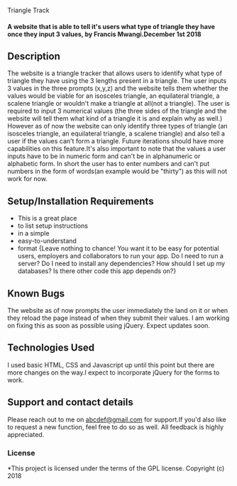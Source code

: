 Triangle Track
#### A website that is able to tell it's users what type of triangle they have once they input 3 values, by Francis Mwangi.December 1st 2018
## Description
The website is a triangle tracker that allows users to identify what type of triangle they have using the 3 lengths present in a triangle. The user inputs 3 values in the three prompts (x,y,z) and the website tells them whether the values would be viable for an isosceles triangle, an equilateral triangle, a scalene triangle or wouldn't make a triangle at all(not a triangle). The user is required to input 3 numerical values (the three sides of the triangle and the website will tell them what kind of a triangle it is and explain why as well.) However as of now the website can only identify three types of triangle (an isosceles triangle, an equilateral triangle, a scalene triangle) and also tell a user if the values can't form a triangle. Future iterations should have more capabilities on this feature.It's also important to note that the values a user inputs have to be in numeric form and can't be in alphanumeric or alphabetic form. In short the user has to enter numbers and can't put numbers in the form of words(an example would be "thirty") as this will not work for now.
## Setup/Installation Requirements
* This is a great place
* to list setup instructions
* in a simple
* easy-to-understand
* format
{Leave nothing to chance! You want it to be easy for potential users, employers and collaborators to run your app. Do I need to run a server? Do I need to install any dependencies? How should I set up my databases? Is there other code this app depends on?}
## Known Bugs
The website as of now prompts the user immediately the land on it or when they reload the page instead of when they submit their values. I am working on fixing this as soon as possible using jQuery. Expect updates soon.
## Technologies Used
I used basic HTML, CSS and Javascript up until this point but there are more changes on the way.I expect to incorporate jQuery for the forms to work.
## Support and contact details
Please reach out to me on abcdef@gmail.com for support.If you'd also like to request a new function, feel free to do so as well. All feedback is highly appreciated.
### License
*This project is licensed under the terms of the GPL license. Copyright (c) 2018
